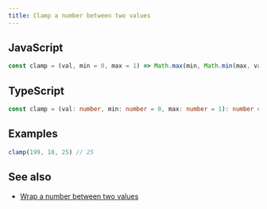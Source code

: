 ```yaml
---
title: Clamp a number between two values
---
```


## JavaScript
```js
const clamp = (val, min = 0, max = 1) => Math.max(min, Math.min(max, val))
```

## TypeScript
```ts
const clamp = (val: number, min: number = 0, max: number = 1): number => Math.max(min, Math.min(max, val))
```

## Examples
```js
clamp(199, 10, 25) // 25
```

## See also
- [Wrap a number between two values](/number/wrap-a-number-between-two-values)
